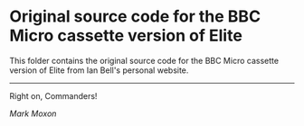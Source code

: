 # Original source code for the BBC Micro cassette version of Elite

This folder contains the original source code for the BBC Micro cassette version of Elite from Ian Bell's personal website.

---

Right on, Commanders!

_Mark Moxon_